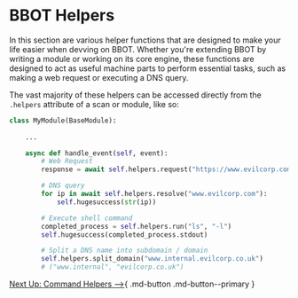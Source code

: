 # BBOT Helpers

In this section are various helper functions that are designed to make your life easier when devving on BBOT. Whether you're extending BBOT by writing a module or working on its core engine, these functions are designed to act as useful machine parts to perform essential tasks, such as making a web request or executing a DNS query.

The vast majority of these helpers can be accessed directly from the `.helpers` attribute of a scan or module, like so:

```python
class MyModule(BaseModule):
    
    ...

    async def handle_event(self, event):
        # Web Request
        response = await self.helpers.request("https://www.evilcorp.com")

        # DNS query
        for ip in await self.helpers.resolve("www.evilcorp.com"):
            self.hugesuccess(str(ip))

        # Execute shell command
        completed_process = self.helpers.run("ls", "-l")
        self.hugesuccess(completed_process.stdout)

        # Split a DNS name into subdomain / domain
        self.helpers.split_domain("www.internal.evilcorp.co.uk")
        # ("www.internal", "evilcorp.co.uk")
```

[Next Up: Command Helpers -->](command.md){ .md-button .md-button--primary }
